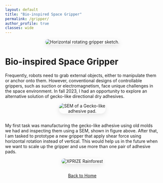```yaml
---
layout: default
title: "Bio-inspired Space Gripper"
permalink: /gripper/
author_profile: true
classes: wide
---
```


<div style="text-align: center; margin-bottom: 30px;">
  <img src="{{ site.baseurl }}/assets/images/gecko_gripper-sketches.jpg" alt="Horizontal rotating gripper sketch." style="max-width: 100%; height: auto; border-radius: 15px; box-shadow: 0 5px 15px rgba(0, 0, 0, 0.1);">
</div>

# Bio-inspired Space Gripper

Frequently, robots need to grab external objects, either to manipulate them or anchor onto them. However, conventional designs of controllable grippers, such as suction or electromagnetism, face unique challenges in the space environment. In fall 2023, I had an opportunity to explore an alternative solution of gecko-like directional dry adhesives. 

<div style="text-align: center; margin-bottom: 30px;">
  <img src="{{ site.baseurl }}/assets/images/Mold20004.jpg" alt="SEM of a Gecko-like adhesive pad." style="max-width: 30%; height: auto; border-radius: 15px; box-shadow: 0 5px 15px rgba(0, 0, 0, 0.1);">
</div>

My first task was manufacturing the gecko-like adhesive using old molds we had and inspecting them using a SEM, shown in figure above. After that, I am tasked to prototype a new gripper that apply shear force using horizontal rotation instead of vertical. This would help us in the future when we want to scale up the gripper and use more than one pair of adhesive pads.

<div style="text-align: center; margin-bottom: 30px;">
  <img src="{{ site.baseurl }}/assets/images/rotating-gripper-render.png" alt="XPRIZE Rainforest" style="max-width: 30%; height: auto; border-radius: 15px; box-shadow: 0 5px 15px rgba(0, 0, 0, 0.1);">
</div>

<div style="text-align: center; margin-top: 30px;">
  <a href="{{ site.baseurl }}/" class="btn btn-home">Back to Home</a>
</div>
